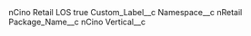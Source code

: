 <?xml version="1.0" encoding="UTF-8"?>
<CustomMetadata xmlns="http://soap.sforce.com/2006/04/metadata" xmlns:xsi="http://www.w3.org/2001/XMLSchema-instance" xmlns:xsd="http://www.w3.org/2001/XMLSchema">
    <label>nCino Retail LOS</label>
    <protected>true</protected>
    <values>
        <field>Custom_Label__c</field>
        <value xsi:nil="true"/>
    </values>
    <values>
        <field>Namespace__c</field>
        <value xsi:type="xsd:string">nRetail</value>
    </values>
    <values>
        <field>Package_Name__c</field>
        <value xsi:type="xsd:string">nCino</value>
    </values>
    <values>
        <field>Vertical__c</field>
        <value xsi:nil="true"/>
    </values>
</CustomMetadata>
